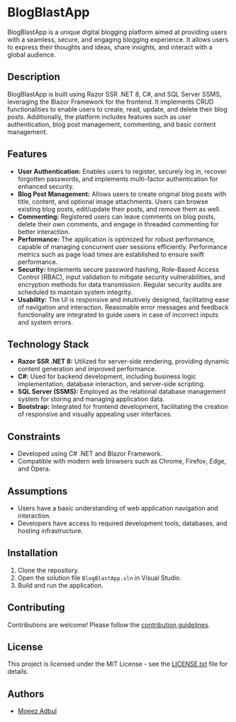 # BlogBlastApp

BlogBlastApp is a unique digital blogging platform aimed at providing users with a seamless, secure, and engaging blogging experience. It allows users to express their thoughts and ideas, share insights, and interact with a global audience.

## Description

BlogBlastApp is built using Razor SSR .NET 8, C#, and SQL Server SSMS, leveraging the Blazor Framework for the frontend. It implements CRUD functionalities to enable users to create, read, update, and delete their blog posts. Additionally, the platform includes features such as user authentication, blog post management, commenting, and basic content management.

## Features

- **User Authentication:** Enables users to register, securely log in, recover forgotten passwords, and implements multi-factor authentication for enhanced security.
- **Blog Post Management:** Allows users to create original blog posts with title, content, and optional image attachments. Users can browse existing blog posts, edit/update their posts, and remove them as well.
- **Commenting:** Registered users can leave comments on blog posts, delete their own comments, and engage in threaded commenting for better interaction.
- **Performance:** The application is optimized for robust performance, capable of managing concurrent user sessions efficiently. Performance metrics such as page load times are established to ensure swift performance.
- **Security:** Implements secure password hashing, Role-Based Access Control (RBAC), input validation to mitigate security vulnerabilities, and encryption methods for data transmission. Regular security audits are scheduled to maintain system integrity.
- **Usability:** The UI is responsive and intuitively designed, facilitating ease of navigation and interaction. Reasonable error messages and feedback functionality are integrated to guide users in case of incorrect inputs and system errors.

## Technology Stack

- **Razor SSR .NET 8:** Utilized for server-side rendering, providing dynamic content generation and improved performance.
- **C#:** Used for backend development, including business logic implementation, database interaction, and server-side scripting.
- **SQL Server (SSMS):** Employed as the relational database management system for storing and managing application data.
- **Bootstrap:** Integrated for frontend development, facilitating the creation of responsive and visually appealing user interfaces.

## Constraints

- Developed using C# .NET and Blazor Framework.
- Compatible with modern web browsers such as Chrome, Firefox, Edge, and Opera.

## Assumptions

- Users have a basic understanding of web application navigation and interaction.
- Developers have access to required development tools, databases, and hosting infrastructure.

## Installation

1. Clone the repository.
2. Open the solution file `BlogBlastApp.sln` in Visual Studio.
3. Build and run the application.

## Contributing

Contributions are welcome! Please follow the [contribution guidelines](CONTRIBUTING.md).

## License

This project is licensed under the MIT License - see the [LICENSE.txt](LICENSE.txt) file for details.

## Authors

- [Moeez Adbul](https://www.linkedin.com/in/moeezabdul/)
